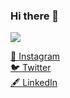 ### Hi there 👋

<img src="https://i.imgur.com/NdojEke.png" />

<!--
**HoppeDevz/hoppedevz** is a ✨ _special_ ✨ repository because its `README.md` (this file) appears on your GitHub profile.

Here are some ideas to get you started:

- 🔭 I’m currently working on ...
- 🌱 I’m currently learning ...
- 👯 I’m looking to collaborate on ...
- 🤔 I’m looking for help with ...
- 💬 Ask me about ...
- 📫 How to reach me: ...
- 😄 Pronouns: ...
- ⚡ Fun fact: ...
-->

[📱   Instagram](https://www.instagram.com/gabrielhoppe/)
<br>
[🐦 Twitter](https://twitter.com/GabrielhoppeM)
<br>
[🖋  LinkedIn](https://www.linkedin.com/in/gabriel-hoppe-0b13a51ab/)
